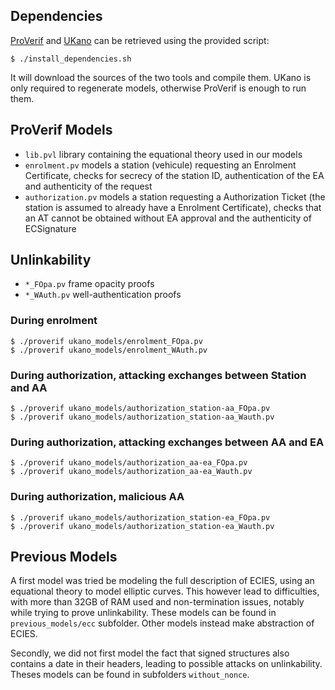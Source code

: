 ## Dependencies

[ProVerif](https://prosecco.gforge.inria.fr/personal/bblanche/proverif)
and [UKano](http://projects.lsv.ens-cachan.fr/ukano/) can be retrieved using the
provided script:

```
$ ./install_dependencies.sh
```

It will download the sources of the two tools and compile them. UKano is only
required to regenerate models, otherwise ProVerif is enough to run them.

## ProVerif Models

* `lib.pvl` library containing the equational theory used in our models
* `enrolment.pv` models a station (vehicule) requesting an Enrolment Certificate,
checks for secrecy of the station ID, authentication of the EA and authenticity
of the request
* `authorization.pv` models a station requesting a Authorization Ticket (the
station is assumed to already have a Enrolment Certificate), checks that an AT
cannot be obtained without EA approval and the authenticity of ECSignature

## Unlinkability

* `*_FOpa.pv` frame opacity proofs
* `*_WAuth.pv` well-authentication proofs

### During enrolment

```
$ ./proverif ukano_models/enrolment_FOpa.pv
$ ./proverif ukano_models/enrolment_WAuth.pv
```

### During authorization, attacking exchanges between Station and AA

```
$ ./proverif ukano_models/authorization_station-aa_FOpa.pv
$ ./proverif ukano_models/authorization_station-aa_Wauth.pv
```

### During authorization, attacking exchanges between AA and EA

```
$ ./proverif ukano_models/authorization_aa-ea_FOpa.pv
$ ./proverif ukano_models/authorization_aa-ea_Wauth.pv
```

### During authorization, malicious AA

```
$ ./proverif ukano_models/authorization_station-ea_FOpa.pv
$ ./proverif ukano_models/authorization_station-ea_Wauth.pv
```

## Previous Models

A first model was tried be modeling the full description of ECIES, using an
equational theory to model elliptic curves. This however lead to difficulties,
with more than 32GB of RAM used and non-termination issues, notably while trying
to prove unlinkability. These models can be found in `previous_models/ecc`
subfolder. Other models instead make abstraction of ECIES.

Secondly, we did not first model the fact that signed structures also contains
a date in their headers, leading to possible attacks on unlinkability. Theses
models can be found in subfolders `without_nonce`.
